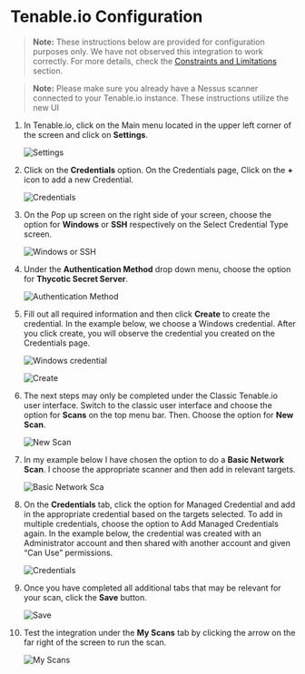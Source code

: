 [title]: # (Tenable.io Configuration)
[tags]: # (Tenable.sc)
[priority]: # (3)
[display]: # (none)
# Tenable.io Configuration

<!-- input provided by PS architecture team -->

   >**Note:** These instructions below are provided for configuration purposes only. We have not observed this integration to work correctly. For more details, check the [Constraints and Limitations](../../tenable\getting-started\constraints.md) section.

   >**Note:** Please make sure you already have a Nessus scanner connected to your Tenable.io instance. These instructions utilize the new UI

1. In Tenable.io, click on the Main menu located in the upper left corner of the screen and click on __Settings__.

   ![Settings](images/tenableio1.png)
1. Click on the __Credentials__ option. On the Credentials page, Click on the __+__ icon to add a new Credential.

   ![Credentials](images/tenableio2.png)
1. On the Pop up screen on the right side of your screen, choose the option for __Windows__ or __SSH__ respectively on the Select Credential Type screen.

   ![Windows or SSH](images/tenableio3.png)
1. Under the __Authentication Method__ drop down menu, choose the option for __Thycotic Secret Server__.

   ![Authentication Method](images/tenableio4.png)
1. Fill out all required information and then click __Create__ to create the credential. In the example below, we choose a Windows credential. After you click create, you will observe the credential you created on the Credentials page.

   ![Windows credential](images/tenableio5.png)

   ![Create](images/tenableio6.png)
1. The next steps may only be completed under the Classic Tenable.io user interface. Switch to the classic user interface and choose the option for __Scans__ on the top menu bar. Then. Choose the option for __New Scan__.

   ![New Scan](images/tenableio7.png)
1. In my example below I have chosen the option to do a __Basic Network Scan__. I choose the appropriate scanner and then add in relevant targets.

   ![Basic Network Sca](images/tenableio8.png)
1. On the __Credentials__ tab, click the option for Managed Credential and add in the appropriate credential based on the targets selected. To add in multiple credentials, choose the option to Add Managed Credentials again. In the example below, the credential was created with an Administrator account and then shared with another account and given “Can Use” permissions.

   ![Credentials](images/tenableio9.png)
1. Once you have completed all additional tabs that may be relevant for your scan, click the __Save__ button.

   ![Save](images/tenableio10.png)
1. Test the integration under the __My Scans__ tab by clicking the arrow on the far right of the screen to run the scan.

   ![My Scans](images/tenableio11.png)
